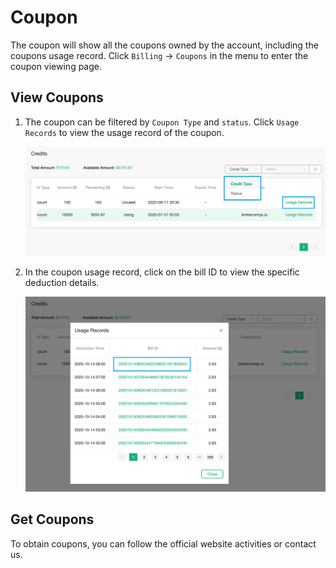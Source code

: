 # Coupon

The coupon will show all the coupons owned by the account, including the coupons usage record. Click `Billing` -> `Coupons` in the menu to enter the coupon viewing page.

## View Coupons

1. The coupon can be filtered by `Coupon Type` and `status`. Click `Usage Records` to view the usage record of the coupon.

   ![credits](./_assets/credits.png)

2. In the coupon usage record, click on the bill ID to view the specific deduction details.

   ![credits-usage](./_assets/credits-usage.png)


## Get Coupons

To obtain coupons, you can follow the official website activities or contact us.

